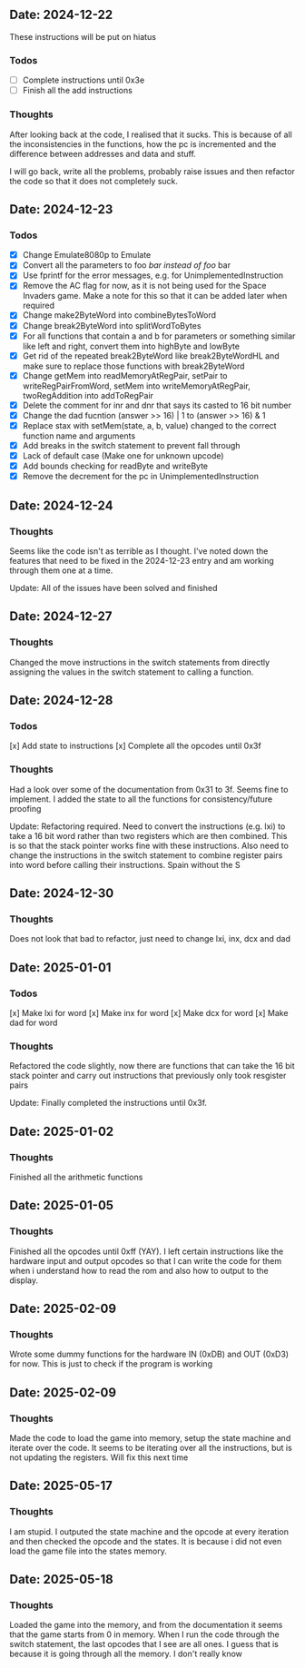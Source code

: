 ## Date: 2024-12-22

These instructions will be put on hiatus
### Todos
- [ ] Complete instructions until 0x3e
- [ ] Finish all the add instructions

### Thoughts
After looking back at the code, I realised that it sucks. This is because of all the inconsistencies
in the functions, how the pc is incremented and the difference between addresses and data and stuff.

I will go back, write all the problems, probably raise issues and then refactor the code so that it
does not completely suck.

## Date: 2024-12-23

### Todos
- [x] Change Emulate8080p to Emulate
- [x] Convert all the parameters to foo *bar instead of foo* bar
- [x] Use fprintf for the error messages, e.g. for UnimplementedInstruction
- [x] Remove the AC flag for now, as it is not being used for the Space Invaders game. Make a note for
this so that it can be added later when required
- [x] Change make2ByteWord into combineBytesToWord
- [x] Change break2ByteWord into splitWordToBytes
- [x] For all functions that contain a and b for parameters or something similar like left and right, convert them into
highByte and lowByte
- [x] Get rid of the repeated break2ByteWord like break2ByteWordHL and make sure to replace those
functions with break2ByteWord
- [x] Change getMem into readMemoryAtRegPair, setPair to writeRegPairFromWord, setMem into
writeMemoryAtRegPair, twoRegAddition into addToRegPair
- [x] Delete the comment for inr and dnr that says its casted to 16 bit number
- [x] Change the dad fucntion (answer >> 16) | 1 to (answer >> 16) & 1
- [x] Replace stax with setMem(state, a, b, value) changed to the correct function name and arguments
- [x] Add breaks in the switch statement to prevent fall through
- [x] Lack of default case (Make one for unknown upcode)
- [x] Add bounds checking for readByte and writeByte
- [x] Remove the decrement for the pc in UnimplementedInstruction

## Date: 2024-12-24

### Thoughts
Seems like the code isn't as terrible as I thought. I've noted down the features that need to be
fixed in the 2024-12-23 entry and am working through them one at a time.

Update: All of the issues have been solved and finished


## Date: 2024-12-27

### Thoughts
Changed the move instructions in the switch statements from directly assigning the values in the
switch statement to calling a function.


## Date: 2024-12-28

### Todos
[x] Add state to instructions
[x] Complete all the opcodes until 0x3f

### Thoughts
Had a look over some of the documentation from 0x31 to 3f. Seems fine to implement. I added the
state to all the functions for consistency/future proofing

Update:
Refactoring required. Need to convert the instructions (e.g. lxi) to take a 16 bit word rather than
two registers which are then combined. This is so that the stack pointer works fine with these
instructions. Also need to change the instructions in the switch statement to combine register pairs
into word before calling their instructions. Spain without the S


## Date: 2024-12-30

### Thoughts
Does not look that bad to refactor, just need to change lxi, inx, dcx and dad

## Date: 2025-01-01

### Todos
[x] Make lxi for word
[x] Make inx for word
[x] Make dcx for word
[x] Make dad for word

### Thoughts

Refactored the code slightly, now there are functions that can take the 16 bit stack pointer and
carry out instructions that previously only took resgister pairs

Update: Finally completed the instructions until 0x3f.

## Date: 2025-01-02

### Thoughts
Finished all the arithmetic functions

## Date: 2025-01-05

### Thoughts
Finished all the opcodes until 0xff (YAY). I left certain instructions like the hardware input and
output opcodes so that I can write the code for them when i understand how to read the rom and also
how to output to the display.

## Date: 2025-02-09

### Thoughts
Wrote some dummy functions for the hardware IN (0xDB) and OUT (0xD3) for now. This is just to check if
the program is working

## Date: 2025-02-09

### Thoughts
Made the code to load the game into memory, setup the state machine and iterate over the code. It seems
to be iterating over all the instructions, but is not updating the registers. Will fix this next time

## Date: 2025-05-17

### Thoughts
I am stupid. I outputed the state machine and the opcode at every iteration and then checked the
opcode and the states. It is because i did not even load the game file into the states memory.

## Date: 2025-05-18

### Thoughts
Loaded the game into the memory, and from the documentation it seems that the game starts from 0 in
memory. When I run the code through the switch statement, the last opcodes that I see are all ones.
I guess that is because it is going through all the memory. I don't really know
